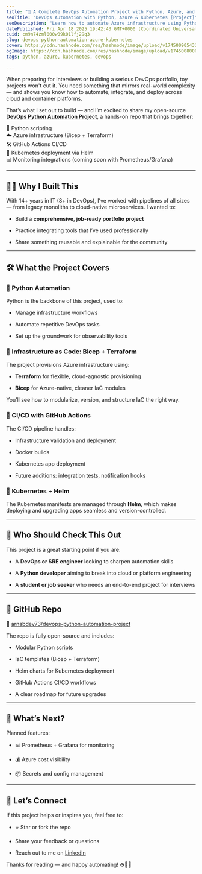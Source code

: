 ```yaml
---
title: "🚀 A Complete DevOps Automation Project with Python, Azure, and Kubernetes"
seoTitle: "DevOps Automation with Python, Azure & Kubernetes [Project]"
seoDescription: "Learn how to automate Azure infrastructure using Python, Terraform, Bicep, GitHub Actions, and Helm in this end-to-end DevOps portfolio project."
datePublished: Fri Apr 18 2025 19:42:43 GMT+0000 (Coordinated Universal Time)
cuid: cm9n74zml000w09k01lfj29q3
slug: devops-python-automation-azure-kubernetes
cover: https://cdn.hashnode.com/res/hashnode/image/upload/v1745009054320/0e7c4a0d-07ee-4f9b-9d39-778774229b69.png
ogImage: https://cdn.hashnode.com/res/hashnode/image/upload/v1745008000108/ed426fe0-e8de-4d60-8aa3-c3b8b99b06e3.png
tags: python, azure, kubernetes, devops

---
```


When preparing for interviews or building a serious DevOps portfolio, toy projects won't cut it. You need something that mirrors real-world complexity — and shows you know how to automate, integrate, and deploy across cloud and container platforms.

That’s what I set out to build — and I’m excited to share my open-source [**DevOps Python Automation Project**](https://github.com/arnabdey73/devops-python-automation-project), a hands-on repo that brings together:

🧩 Python scripting  
☁️ Azure infrastructure (Bicep + Terraform)  
🛠️ GitHub Actions CI/CD  
🐳 Kubernetes deployment via Helm  
📊 Monitoring integrations (coming soon with Prometheus/Grafana)

---

## 👨‍💻 Why I Built This

With 14+ years in IT (8+ in DevOps), I’ve worked with pipelines of all sizes — from legacy monoliths to cloud-native microservices. I wanted to:

* Build a **comprehensive, job-ready portfolio project**
    
* Practice integrating tools that I’ve used professionally
    
* Share something reusable and explainable for the community
    

---

## 🛠️ What the Project Covers

### 🔹 Python Automation

Python is the backbone of this project, used to:

* Manage infrastructure workflows
    
* Automate repetitive DevOps tasks
    
* Set up the groundwork for observability tools
    

### 🔹 Infrastructure as Code: Bicep + Terraform

The project provisions Azure infrastructure using:

* **Terraform** for flexible, cloud-agnostic provisioning
    
* **Bicep** for Azure-native, cleaner IaC modules
    

You’ll see how to modularize, version, and structure IaC the right way.

### 🔹 CI/CD with GitHub Actions

The CI/CD pipeline handles:

* Infrastructure validation and deployment
    
* Docker builds
    
* Kubernetes app deployment
    
* Future additions: integration tests, notification hooks
    

### 🔹 Kubernetes + Helm

The Kubernetes manifests are managed through **Helm**, which makes deploying and upgrading apps seamless and version-controlled.

---

## 👀 Who Should Check This Out

This project is a great starting point if you are:

* A **DevOps or SRE engineer** looking to sharpen automation skills
    
* A **Python developer** aiming to break into cloud or platform engineering
    
* A **student or job seeker** who needs an end-to-end project for interviews
    

---

## 📁 GitHub Repo

🔗 [arnabdey73/devops-python-automation-project](https://github.com/arnabdey73/devops-python-automation-project)

The repo is fully open-source and includes:

* Modular Python scripts
    
* IaC templates (Bicep + Terraform)
    
* Helm charts for Kubernetes deployment
    
* GitHub Actions CI/CD workflows
    
* A clear roadmap for future upgrades
    

---

## 🔭 What’s Next?

Planned features:

* 📊 Prometheus + Grafana for monitoring
    
* 💰 Azure cost visibility
    
* 📦 Secrets and config management
    

---

## 🙌 Let’s Connect

If this project helps or inspires you, feel free to:

* ⭐ Star or fork the repo
    
* Share your feedback or questions
    
* Reach out to me on [LinkedIn](https://www.linkedin.com/in/arnabdey73)
    

Thanks for reading — and happy automating! ⚙️🐳🚀